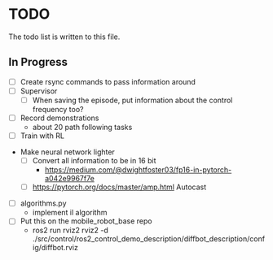 # TODO

The todo list is written to this file.

## In Progress

- [ ] Create rsync commands to pass information around
- [ ] Supervisor
    - [ ] When saving the episode, put information about the control frequency too?
- [ ] Record demonstrations
    - about 20 path following tasks
- [ ] Train with RL
- Make neural network lighter
    - [ ] Convert all information to be in 16 bit
        - https://medium.com/@dwightfoster03/fp16-in-pytorch-a042e9967f7e
    - [ ] https://pytorch.org/docs/master/amp.html Autocast
- [ ] algorithms.py
    - implement il algorithm
- [ ] Put this on the mobile_robot_base repo
    - ros2 run rviz2 rviz2 -d ./src/control/ros2_control_demo_description/diffbot_description/config/diffbot.rviz